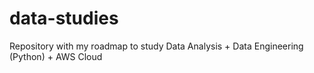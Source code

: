 # data-studies
Repository with my roadmap to study Data Analysis + Data Engineering (Python) + AWS Cloud
